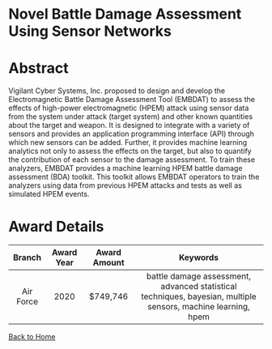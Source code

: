 
Novel Battle Damage Assessment Using Sensor Networks
====================================================

# Abstract


Vigilant Cyber Systems, Inc. proposed to design and develop the Electromagnetic Battle Damage Assessment Tool (EMBDAT) to assess the effects of high-power electromagnetic (HPEM) attack using sensor data from the system under attack (target system) and other known quantities about the target and weapon. It is designed to integrate with a variety of sensors and provides an application programming interface (API) through which new sensors can be added. Further, it provides machine learning analytics not only to assess the effects on the target, but also to quantify the contribution of each sensor to the damage assessment. To train these analyzers, EMBDAT provides a machine learning HPEM battle damage assessment (BDA) toolkit. This toolkit allows EMBDAT operators to train the analyzers using data from previous HPEM attacks and tests as well as simulated HPEM events.  

# Award Details

|Branch|Award Year|Award Amount|Keywords|
| :---: | :---: | :---: | :---: |
|Air Force|2020|$749,746|battle damage assessment, advanced statistical techniques, bayesian, multiple sensors, machine learning, hpem|
  
  


[Back to Home](https://github.com/chrischow/dod_sbir_awards/Reports/DJ/#1417)
